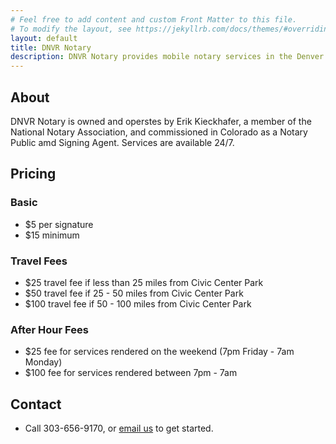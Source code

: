 ```yaml
---
# Feel free to add content and custom Front Matter to this file.
# To modify the layout, see https://jekyllrb.com/docs/themes/#overriding-theme-defaults
layout: default
title: DNVR Notary
description: DNVR Notary provides mobile notary services in the Denver Metro area.
---
```


## About

DNVR Notary is owned and operstes by Erik Kieckhafer, a member of the National Notary Association, and commissioned in Colorado as a Notary Public amd Signing Agent. Services are available 24/7.

## Pricing

### Basic
- $5 per signature
- $15 minimum

### Travel Fees
- $25 travel fee if less than 25 miles from Civic Center Park
- $50 travel fee if 25 - 50 miles from Civic Center Park
- $100 travel fee if 50 - 100 miles from Civic Center Park

### After Hour Fees
- $25 fee for services rendered on the weekend (7pm Friday - 7am Monday)
- $100 fee for services rendered between 7pm - 7am

## Contact

- Call 303-656-9170, or <a href="mailto:hello@dnvrnotary.com">email us</a> to get started.
